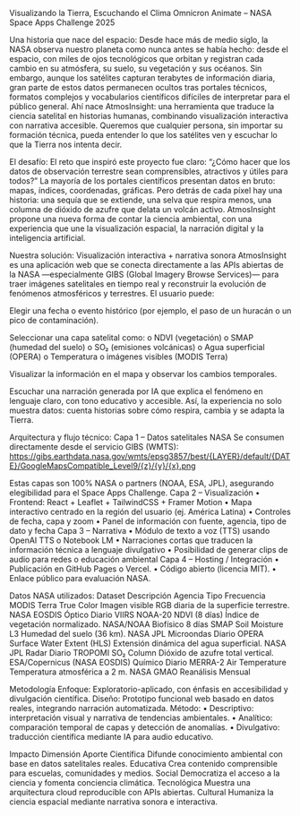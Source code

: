 Visualizando la Tierra, Escuchando el Clima Omnicron Animate – NASA Space Apps Challenge 2025

Una historia que nace del espacio: Desde hace más de medio siglo, la NASA observa nuestro planeta como nunca antes se había hecho: desde el espacio, con miles de ojos tecnológicos que orbitan y registran cada cambio en su atmósfera, su suelo, su vegetación y sus océanos. Sin embargo, aunque los satélites capturan terabytes de información diaria, gran parte de estos datos permanecen ocultos tras portales técnicos, formatos complejos y vocabularios científicos difíciles de interpretar para el público general. Ahí nace AtmosInsight: una herramienta que traduce la ciencia satelital en historias humanas, combinando visualización interactiva con narrativa accesible. Queremos que cualquier persona, sin importar su formación técnica, pueda entender lo que los satélites ven y escuchar lo que la Tierra nos intenta decir.

El desafío: El reto que inspiró este proyecto fue claro: “¿Cómo hacer que los datos de observación terrestre sean comprensibles, atractivos y útiles para todos?” La mayoría de los portales científicos presentan datos en bruto: mapas, índices, coordenadas, gráficas. Pero detrás de cada píxel hay una historia: una sequía que se extiende, una selva que respira menos, una columna de dióxido de azufre que delata un volcán activo. AtmosInsight propone una nueva forma de contar la ciencia ambiental, con una experiencia que une la visualización espacial, la narración digital y la inteligencia artificial.

Nuestra solución: Visualización interactiva + narrativa sonora AtmosInsight es una aplicación web que se conecta directamente a las APIs abiertas de la NASA —especialmente GIBS (Global Imagery Browse Services)— para traer imágenes satelitales en tiempo real y reconstruir la evolución de fenómenos atmosféricos y terrestres. El usuario puede:

  Elegir una fecha o evento histórico (por ejemplo, el paso de un huracán o un pico de contaminación).

  Seleccionar una capa satelital como: o NDVI (vegetación) o SMAP (humedad del suelo) o SO₂ (emisiones volcánicas) o Agua superficial (OPERA) o Temperatura o imágenes visibles (MODIS Terra)

  Visualizar la información en el mapa y observar los cambios temporales.

  Escuchar una narración generada por IA que explica el fenómeno en lenguaje claro, con tono educativo y accesible. Así, la experiencia no solo muestra datos: cuenta historias sobre cómo respira, cambia y se adapta la Tierra.

  Arquitectura y flujo técnico: Capa 1 – Datos satelitales NASA Se consumen directamente desde el servicio GIBS (WMTS): https://gibs.earthdata.nasa.gov/wmts/epsg3857/best/{LAYER}/default/{DATE}/GoogleMapsCompatible_Level9/{z}/{y}/{x}.png

Estas capas son 100% NASA o partners (NOAA, ESA, JPL), asegurando elegibilidad para el Space Apps Challenge. Capa 2 – Visualización • Frontend: React + Leaflet + TailwindCSS + Framer Motion • Mapa interactivo centrado en la región del usuario (ej. América Latina) • Controles de fecha, capa y zoom • Panel de información con fuente, agencia, tipo de dato y fecha Capa 3 – Narrativa • Módulo de texto a voz (TTS) usando OpenAI TTS o Notebook LM • Narraciones cortas que traducen la información técnica a lenguaje divulgativo • Posibilidad de generar clips de audio para redes o educación ambiental Capa 4 – Hosting / Integración • Publicación en GitHub Pages o Vercel. • Código abierto (licencia MIT). • Enlace público para evaluación NASA.

Datos NASA utilizados: Dataset Descripción Agencia Tipo Frecuencia MODIS Terra True Color Imagen visible RGB diaria de la superficie terrestre. NASA EOSDIS Óptico Diario VIIRS NOAA-20 NDVI (8 días) Índice de vegetación normalizado. NASA/NOAA Biofísico 8 días SMAP Soil Moisture L3 Humedad del suelo (36 km). NASA JPL Microondas Diario OPERA Surface Water Extent (HLS) Extensión dinámica del agua superficial. NASA JPL Radar Diario TROPOMI SO₂ Column Dióxido de azufre total vertical. ESA/Copernicus (NASA EOSDIS) Químico Diario MERRA-2 Air Temperature Temperatura atmosférica a 2 m. NASA GMAO Reanálisis Mensual

Metodología Enfoque: Exploratorio-aplicado, con énfasis en accesibilidad y divulgación científica. Diseño: Prototipo funcional web basado en datos reales, integrando narración automatizada. Método: • Descriptivo: interpretación visual y narrativa de tendencias ambientales. • Analítico: comparación temporal de capas y detección de anomalías. • Divulgativo: traducción científica mediante IA para audio educativo.

Impacto Dimensión Aporte Científica Difunde conocimiento ambiental con base en datos satelitales reales. Educativa Crea contenido comprensible para escuelas, comunidades y medios. Social Democratiza el acceso a la ciencia y fomenta conciencia climática. Tecnológica Muestra una arquitectura cloud reproducible con APIs abiertas. Cultural Humaniza la ciencia espacial mediante narrativa sonora e interactiva.
